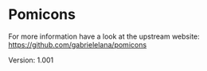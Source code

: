 # Pomicons

For more information have a look at the upstream website: https://github.com/gabrielelana/pomicons

Version: 1.001
